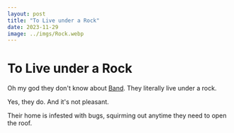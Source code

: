 ```yaml
---
layout: post
title: "To Live under a Rock"
date: 2023-11-29
image: ../imgs/Rock.webp
---
```


# To Live under a Rock 

Oh my god they don't know about [Band](https://www.generatormix.com/random-rock-bands). They literally live under a rock. 

Yes, they do. And it's not pleasant. 

Their home is infested with bugs, squirming out anytime they need to open the roof. 


